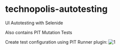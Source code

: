 # technopolis-autotesting

UI Autotesting with Selenide

Also contains PIT Mutation Tests

Create test configuration using PIT Runner plugin:
![1](https://user-images.githubusercontent.com/15695857/169896735-ec5eb4c9-8a55-40cd-a37c-d58a5ffbae51.png)
